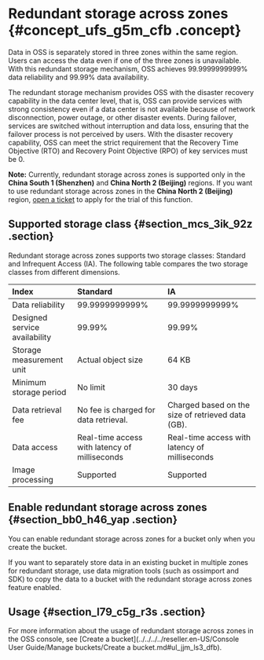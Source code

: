 # Redundant storage across zones {#concept_ufs_g5m_cfb .concept}

Data in OSS is separately stored in three zones within the same region. Users can access the data even if one of the three zones is unavailable. With this redundant storage mechanism, OSS achieves 99.9999999999% data reliability and 99.99% data availability.

The redundant storage mechanism provides OSS with the disaster recovery capability in the data center level, that is, OSS can provide services with strong consistency even if a data center is not available because of network disconnection, power outage, or other disaster events. During failover, services are switched without interruption and data loss, ensuring that the failover process is not perceived by users. With the disaster recovery capability, OSS can meet the strict requirement that the Recovery Time Objective \(RTO\) and Recovery Point Objective \(RPO\) of key services must be 0.

**Note:** Currently, redundant storage across zones is supported only in the **China South 1 \(Shenzhen\)** and **China North 2 \(Beijing\)** regions. If you want to use redundant storage across zones in the **China North 2 \(Beijing\)** region, [open a ticket](https://selfservice.console.aliyun.com/ticket/createIndex) to apply for the trial of this function.

## Supported storage class {#section_mcs_3ik_92z .section}

Redundant storage across zones supports two storage classes: Standard and Infrequent Access \(IA\). The following table compares the two storage classes from different dimensions.

|Index|Standard|IA|
|:----|:-------|:-|
|Data reliability|99.9999999999%|99.9999999999%|
|Designed service availability|99.99%|99.99%|
|Storage measurement unit|Actual object size|64 KB|
|Minimum storage period|No limit|30 days|
|Data retrieval fee|No fee is charged for data retrieval.|Charged based on the size of retrieved data \(GB\).|
|Data access|Real-time access with latency of milliseconds|Real-time access with latency of milliseconds|
|Image processing|Supported|Supported|

## Enable redundant storage across zones {#section_bb0_h46_yap .section}

You can enable redundant storage across zones for a bucket only when you create the bucket.

If you want to separately store data in an existing bucket in multiple zones for redundant storage, use data migration tools \(such as ossimport and SDK\) to copy the data to a bucket with the redundant storage across zones feature enabled.

## Usage {#section_l79_c5g_r3s .section}

For more information about the usage of redundant storage across zones in the OSS console, see [Create a bucket](../../../../reseller.en-US/Console User Guide/Manage buckets/Create a bucket.md#ul_jjm_ls3_dfb).

